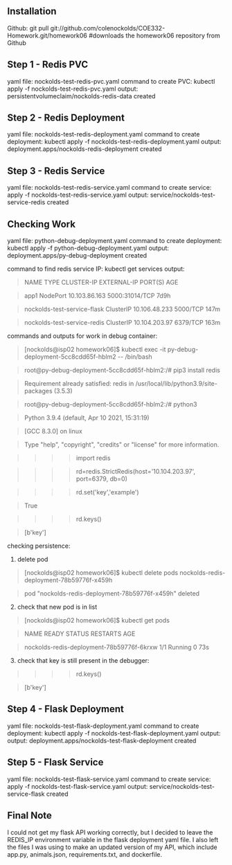 ## Installation

Github:
git pull git://github.com/colenockolds/COE332-Homework.git/homework06
#downloads the homework06 repository from Github
 
## Step 1 - Redis PVC
yaml file: nockolds-test-redis-pvc.yaml
command to create PVC: kubectl apply -f nockolds-test-redis-pvc.yaml
output: persistentvolumeclaim/nockolds-redis-data created

## Step 2 - Redis Deployment
yaml file: nockolds-test-redis-deployment.yaml
command to create deployment: kubectl apply -f nockolds-test-redis-deployment.yaml
output: deployment.apps/nockolds-redis-deployment created

## Step 3 - Redis Service
yaml file: nockolds-test-redis-service.yaml
command to create service: apply -f nockolds-test-redis-service.yaml
output: service/nockolds-test-service-redis created

## Checking Work
yaml file: python-debug-deployment.yaml
command to create deployment: kubectl apply -f python-debug-deployment.yaml
output: deployment.apps/py-debug-deployment created

command to find redis service IP: kubectl get services
output: 
> NAME                          TYPE        CLUSTER-IP      EXTERNAL-IP   PORT(S)          AGE

> app1                          NodePort    10.103.86.163   <none>        5000:31014/TCP   7d9h

> nockolds-test-service-flask   ClusterIP   10.106.48.233   <none>        5000/TCP         147m

> nockolds-test-service-redis   ClusterIP   10.104.203.97   <none>        6379/TCP         163m

commands and outputs for work in debug container:
> [nockolds@isp02 homework06]$ kubectl exec -it py-debug-deployment-5cc8cdd65f-hblm2 -- /bin/bash

> root@py-debug-deployment-5cc8cdd65f-hblm2:/# pip3 install redis

> Requirement already satisfied: redis in /usr/local/lib/python3.9/site-packages (3.5.3)

> root@py-debug-deployment-5cc8cdd65f-hblm2:/# python3

> Python 3.9.4 (default, Apr 10 2021, 15:31:19) 

> [GCC 8.3.0] on linux

> Type "help", "copyright", "credits" or "license" for more information.

> >>> import redis

> >>> rd=redis.StrictRedis(host='10.104.203.97', port=6379, db=0)

> >>> rd.set('key','example')

> True

> >>> rd.keys()

> [b'key']

checking persistence:
1. delete pod
> [nockolds@isp02 homework06]$ kubectl delete pods nockolds-redis-deployment-78b59776f-x459h

> pod "nockolds-redis-deployment-78b59776f-x459h" deleted

2. check that new pod is in list
> [nockolds@isp02 homework06]$ kubectl get pods

> NAME                                              READY   STATUS             RESTARTS   AGE

> nockolds-redis-deployment-78b59776f-6krxw         1/1     Running            0          73s

3. check that key is still present in the debugger:
> >>> rd.keys()

> [b'key']

## Step 4 - Flask Deployment
yaml file: nockolds-test-flask-deployment.yaml
command to create deployment: kubectl apply -f nockolds-test-flask-deployment.yaml
output: output: deployment.apps/nockolds-test-flask-deployment created

## Step 5 - Flask Service
yaml file: nockolds-test-flask-service.yaml
command to create service: apply -f nockolds-test-flask-service.yaml
output: service/nockolds-test-service-flask created
 
## Final Note
 
I could not get my flask API working correctly, but I decided to leave the REDIS_IP environment variable in the flask deployment yaml file. I also left the files I was using to make an updated version of my API, which include app.py, animals.json, requirements.txt, and dockerfile. 
